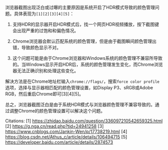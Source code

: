 
浏览器截图出现泛白或过曝的主要原因是系统开启了HDR模式导致的颜色管理问题。具体表现为`[1][2][3][4][5]`：

1. 支持HDR的显示器开启HDR模式后，找一个网页HDR视频播放，按下截图键会出现严重的过饱和和偏色情况。

2. Chrome浏览器会默认匹配系统的颜色管理，但是由于截图瞬间颜色管理出错，导致颜色显示不对。

3. 这个问题可能是由于Chrome浏览器和Windows系统的颜色管理不兼容所导致的。当Windows显示开启HDR后，系统的颜色管理发生变化，而Chrome浏览器无法正确识别和处理这些变化。

解决方法是在Chrome地址栏输入`chrome://flags/`，搜索`force color profile`选项，选择与显示器相匹配的颜色管理设置，如Display P3、sRGB或Adobe RGB，然后重启Chrome即可[3][4][5]。

总之，浏览器截图泛白是由于系统HDR模式与浏览器颜色管理不兼容导致的。通过调整Chrome的颜色管理设置可以解决这个问题。

Citations:
[1] https://zhidao.baidu.com/question/336097210542659325.html
[2] https://g.nga.cn/read.php?tid=24941258
[3] https://www.cnblogs.com/Jankin-Wen/p/17738219.html
[4] https://blog.csdn.net/Athus_c/article/details/106494715
[5] https://developer.baidu.com/article/details/2874573